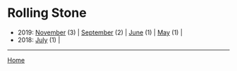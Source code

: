 # Rolling Stone

  * 2019: 
      [November](./rolling-stone-2019-11.md) (3) | 
      [September](./rolling-stone-2019-09.md) (2) | 
      [June](./rolling-stone-2019-06.md) (1) | 
      [May](./rolling-stone-2019-05.md) (1) | 
  * 2018: 
      [July](./rolling-stone-2018-07.md) (1) | 

----

[Home](../)
